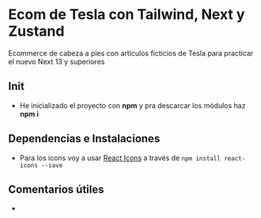 # Ecom de Tesla con Tailwind, Next y Zustand

Ecommerce de cabeza a pies con artículos ficticios de Tesla para practicar el nuevo Next 13 y superiores

## Init

* He inicializado el proyecto con **npm** y pra descarcar los módulos haz **npm i**

## Dependencias e Instalaciones

* Para los icons voy a usar [React Icons](https://react-icons.github.io/react-icons/) a través de `npm install react-icons --save`

## Comentarios útiles

* 
